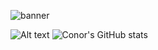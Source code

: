 ![banner](https://user-images.githubusercontent.com/101094809/180194538-313c7895-d394-400c-b0b7-75a20d246d41.png)


![Alt text](https://spotify-recently-played-readme.vercel.app/api?user=1262110925) ![Conor's GitHub stats](https://github-readme-stats.vercel.app/api?username=amtresu)
 




